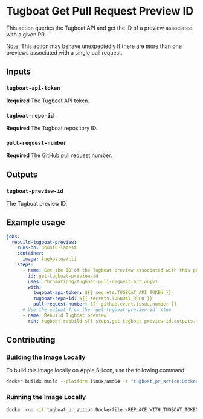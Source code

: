 # Tugboat Get Pull Request Preview ID

This action queries the Tugboat API and get the ID of a preview associated with a given PR.

Note: This action may behave unexpectedly if there are more than one previews associated with a single pull request.

## Inputs

### `tugboat-api-token`

**Required** The Tugboat API token.

### `tugboat-repo-id`

**Required** The Tugboat repository ID.

### `pull-request-number`

**Required** The GitHub pull request number.

## Outputs

### `tugboat-preview-id`

The Tugboat preview ID.

## Example usage

```yaml
jobs:
  rebuild-tugboat-preview:
    runs-on: ubuntu-latest
    container:
      image: tugboatqa/cli
    steps:
      - name: Get the ID of the Tugboat preview associated with this pull request
        id: get-tugboat-preview-id
        uses: chromatichq/tugboat-pull-request-action@v1
        with:
          tugboat-api-token: ${{ secrets.TUGBOAT_API_TOKEN }}
          tugboat-repo-id: ${{ secrets.TUGBOAT_REPO }}
          pull-request-number: ${{ github.event.issue.number }}
      # Use the output from the `get-tugboat-preview-id` step
      - name: Rebuild Tugboat preview
        run: tugboat rebuild ${{ steps.get-tugboat-preview-id.outputs.tugboat-preview-id }}"
```

## Contributing

### Building the Image Locally

To build this image locally on Apple Silicon, use the following command.

```zsh
docker buildx build --platform linux/amd64 -t "tugboat_pr_action:Dockerfile" .
```

### Running the Image Locally

```zsh
docker run -it tugboat_pr_action:Dockerfile <REPLACE_WITH_TUGBOAT_TOKEN> <REPLACE_WITH_TUGBOAT_REPO_ID> <REPLACE WITH PR ID>
```
